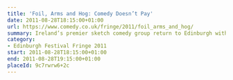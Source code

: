 ```yaml
---
title: 'Foil, Arms and Hog: Comedy Doesn’t Pay'
date: 2011-08-28T18:15:00+01:00
url: https://www.comedy.co.uk/fringe/2011/foil_arms_and_hog/
summary: Ireland’s premier sketch comedy group return to Edinburgh with their finest show to date.
category:
- Edinburgh Festival Fringe 2011
start: 2011-08-28T18:15:00+01:00
end: 2011-08-28T19:15:00+01:00
placeId: 9c7rwrw6+2c
---
```

